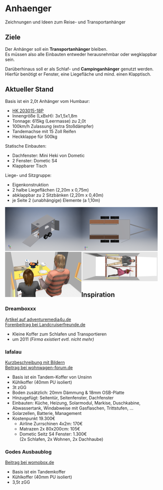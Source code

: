 # Anhaenger
Zeichnungen und Ideen zum Reise- und Transportanhänger



## Ziele
Der Anhänger soll ein **Transportanhänger** bleiben. \
Es müssen also alle Einbauten entweder herausnehmbar oder wegklappbar sein.

Darüberhinaus soll er als Schlaf- und **Campinganhänger** genutzt werden. \
Hierfür benötigt er Fenster, eine Liegefläche und mind. einen Klapptisch.



## Aktueller Stand
Basis ist ein 2,0t Anhänger vom Humbaur:

* [HK 203015-18P](https://werksverkauf.humbaur.com/anhaenger/kofferanhaenger/kofferanhaenger-detailansicht/modell/hk-203015-18p)
* Innengröße (LxBxH): 3x1,5x1,8m
* Tonnage: 615kg (Leermasse) zu 2,0t
* 100km/h Zulassung (extra Stoßdämpfer)
* Tandemachse mit 15 Zoll Reifen
* Heckklappe für 500kg

Statische Einbauten:

* Dachfenster: Mini Heki von Dometic
* 2 Fenster: Dometic S4
* Klappbarer Tisch

Liege- und Sitzgruppe:

* Eigenkonstruktion
* 2 halbe Liegeflächen (2,20m x 0,75m)
* abklappbar zu 2 Sitzbänken (2,20m x 0,40m)
* je Seite 2 (unabhängige) Elemente (a 1,10m)

<img src="Skizzen/02_inventor/export/2020_04_13/anhaenger_gesamt__schraeg.png" width="250" align="left">
<img src="Skizzen/02_inventor/export/2020_04_13/anhaenger_gesamt__oben.png"    width="250">

<img src="Skizzen/01_sweethome/export/2020_01_23/innen_essen.jpg"              width="250" align="left">
<img src="Skizzen/01_sweethome/export/2020_01_23/oben_liegen.jpg"              width="250">



## Inspiration
### Dreamboxxx
[Artikel auf adventuremedia4u.de](https://www.adventuremedia4u.de/caravans/offroadanhaenger/dreamboxx.html) \
[Forenbeitrag bei Landcruiserfreunde.de](https://landcruiserfreunde.de/viewtopic.php?f=25&t=1255)

* Kleine Koffer zum Schlafen und Transportieren
* um 2011 _(Firma existiert evtl. nicht mehr)_

### lafalau
[Kurzbeschreibung mit Bildern](http://laufalau.com/10-camping) \
[Beitrag bei wohnwagen-forum.de](https://wohnwagen-forum.de/index.php?thread/90661-kofferanh%C3%A4nger-vollisolierter-camping-mountainbiketrailer-inkl-motorradgarage)
    
* Basis ist ein Tandem-Koffer von Unsinn
* Kühlkoffer (40mm PU isoliert)
* 3t zGG
* Boden zusätzlich: 20mm Dämmung & 18mm OSB-Platte
* Hinzugefügt: Seitentür, Seitenfenster, Dachfenster
* Einbauten: Küche, Heizung, Solarmodul, Markise,
  Duschkabine, Abwassertank, Windabweise mit Gasflaschen,
  Trittstufen, ...
* Solarzellen, Batterie, Management
* Kostenpunkt 19.300€
    * Airline Zurrschinen 4x2m: 170€
    * Matrazen 2x 80x200cm: 105€
    * Dometic Seitz S4 Fenster: 1.300€ \
      (2x Schlafen, 2x Wohnen, 2x Dachhaube)

### Godes Ausbaublog
[Beitrag bei womobox.de](http://www.womobox.de/phpBB2/viewtopic.php?t=7486)

* Basis ist ein Tandemkoffer
* Kühlkoffer (40mm PU isoliert)
* 3,5t zGG

